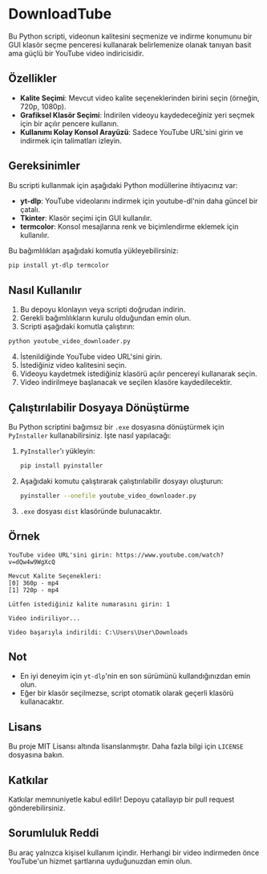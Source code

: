 # DownloadTube

Bu Python scripti, videonun kalitesini seçmenize ve indirme konumunu bir GUI klasör seçme penceresi kullanarak belirlemenize olanak tanıyan basit ama güçlü bir YouTube video indiricisidir.

## Özellikler
- **Kalite Seçimi**: Mevcut video kalite seçeneklerinden birini seçin (örneğin, 720p, 1080p).
- **Grafiksel Klasör Seçimi**: İndirilen videoyu kaydedeceğiniz yeri seçmek için bir açılır pencere kullanın.
- **Kullanımı Kolay Konsol Arayüzü**: Sadece YouTube URL'sini girin ve indirmek için talimatları izleyin.

## Gereksinimler
Bu scripti kullanmak için aşağıdaki Python modüllerine ihtiyacınız var:

- **yt-dlp**: YouTube videolarını indirmek için youtube-dl'nin daha güncel bir çatalı.
- **Tkinter**: Klasör seçimi için GUI kullanılır.
- **termcolor**: Konsol mesajlarına renk ve biçimlendirme eklemek için kullanılır.

Bu bağımlılıkları aşağıdaki komutla yükleyebilirsiniz:

```sh
pip install yt-dlp termcolor
```

## Nasıl Kullanılır
1. Bu depoyu klonlayın veya scripti doğrudan indirin.
2. Gerekli bağımlılıkların kurulu olduğundan emin olun.
3. Scripti aşağıdaki komutla çalıştırın:

```sh
python youtube_video_downloader.py
```

4. İstenildiğinde YouTube video URL'sini girin.
5. İstediğiniz video kalitesini seçin.
6. Videoyu kaydetmek istediğiniz klasörü açılır pencereyi kullanarak seçin.
7. Video indirilmeye başlanacak ve seçilen klasöre kaydedilecektir.

## Çalıştırılabilir Dosyaya Dönüştürme
Bu Python scriptini bağımsız bir `.exe` dosyasına dönüştürmek için `PyInstaller` kullanabilirsiniz. İşte nasıl yapılacağı:

1. `PyInstaller`'ı yükleyin:
   ```sh
   pip install pyinstaller
   ```
2. Aşağıdaki komutu çalıştırarak çalıştırılabilir dosyayı oluşturun:
   ```sh
   pyinstaller --onefile youtube_video_downloader.py
   ```
3. `.exe` dosyası `dist` klasöründe bulunacaktır.

## Örnek
```
YouTube video URL'sini girin: https://www.youtube.com/watch?v=dQw4w9WgXcQ

Mevcut Kalite Seçenekleri:
[0] 360p - mp4
[1] 720p - mp4

Lütfen istediğiniz kalite numarasını girin: 1

Video indiriliyor...

Video başarıyla indirildi: C:\Users\User\Downloads
```

## Not
- En iyi deneyim için `yt-dlp`'nin en son sürümünü kullandığınızdan emin olun.
- Eğer bir klasör seçilmezse, script otomatik olarak geçerli klasörü kullanacaktır.

## Lisans
Bu proje MIT Lisansı altında lisanslanmıştır. Daha fazla bilgi için `LICENSE` dosyasına bakın.

## Katkılar
Katkılar memnuniyetle kabul edilir! Depoyu çatallayıp bir pull request gönderebilirsiniz.

## Sorumluluk Reddi
Bu araç yalnızca kişisel kullanım içindir. Herhangi bir video indirmeden önce YouTube'un hizmet şartlarına uyduğunuzdan emin olun.

